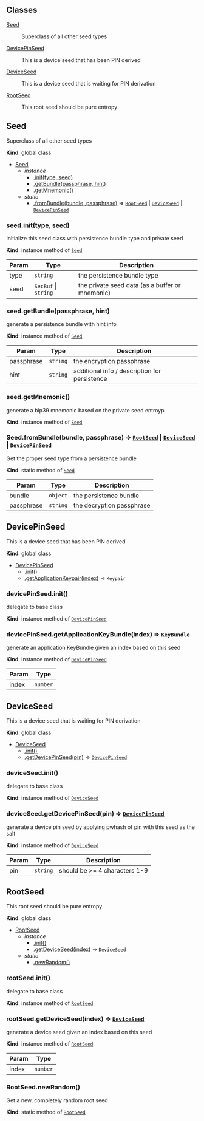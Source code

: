 ## Classes

<dl>
<dt><a href="#Seed">Seed</a></dt>
<dd><p>Superclass of all other seed types</p>
</dd>
<dt><a href="#DevicePinSeed">DevicePinSeed</a></dt>
<dd><p>This is a device seed that has been PIN derived</p>
</dd>
<dt><a href="#DeviceSeed">DeviceSeed</a></dt>
<dd><p>This is a device seed that is waiting for PIN derivation</p>
</dd>
<dt><a href="#RootSeed">RootSeed</a></dt>
<dd><p>This root seed should be pure entropy</p>
</dd>
</dl>

<a name="Seed"></a>

## Seed
Superclass of all other seed types

**Kind**: global class

* [Seed](#Seed)
    * _instance_
        * [.init(type, seed)](#Seed+init)
        * [.getBundle(passphrase, hint)](#Seed+getBundle)
        * [.getMnemonic()](#Seed+getMnemonic)
    * _static_
        * [.fromBundle(bundle, passphrase)](#Seed.fromBundle) ⇒ [<code>RootSeed</code>](#RootSeed) \| [<code>DeviceSeed</code>](#DeviceSeed) \| [<code>DevicePinSeed</code>](#DevicePinSeed)

<a name="Seed+init"></a>

### seed.init(type, seed)
Initialize this seed class with persistence bundle type and private seed

**Kind**: instance method of [<code>Seed</code>](#Seed)

| Param | Type | Description |
| --- | --- | --- |
| type | <code>string</code> | the persistence bundle type |
| seed | <code>SecBuf</code> \| <code>string</code> | the private seed data (as a buffer or mnemonic) |

<a name="Seed+getBundle"></a>

### seed.getBundle(passphrase, hint)
generate a persistence bundle with hint info

**Kind**: instance method of [<code>Seed</code>](#Seed)

| Param | Type | Description |
| --- | --- | --- |
| passphrase | <code>string</code> | the encryption passphrase |
| hint | <code>string</code> | additional info / description for persistence |

<a name="Seed+getMnemonic"></a>

### seed.getMnemonic()
generate a bip39 mnemonic based on the private seed entroyp

**Kind**: instance method of [<code>Seed</code>](#Seed)
<a name="Seed.fromBundle"></a>

### Seed.fromBundle(bundle, passphrase) ⇒ [<code>RootSeed</code>](#RootSeed) \| [<code>DeviceSeed</code>](#DeviceSeed) \| [<code>DevicePinSeed</code>](#DevicePinSeed)
Get the proper seed type from a persistence bundle

**Kind**: static method of [<code>Seed</code>](#Seed)

| Param | Type | Description |
| --- | --- | --- |
| bundle | <code>object</code> | the persistence bundle |
| passphrase | <code>string</code> | the decryption passphrase |

<a name="DevicePinSeed"></a>

## DevicePinSeed
This is a device seed that has been PIN derived

**Kind**: global class

* [DevicePinSeed](#DevicePinSeed)
    * [.init()](#DevicePinSeed+init)
    * [.getApplicationKeypair(index)](#DevicePinSeed+getApplicationKeypair) ⇒ <code>Keypair</code>

<a name="DevicePinSeed+init"></a>

### devicePinSeed.init()
delegate to base class

**Kind**: instance method of [<code>DevicePinSeed</code>](#DevicePinSeed)
<a name="DevicePinSeed+getApplicationKeypair"></a>

### devicePinSeed.getApplicationKeyBundle(index) ⇒ <code>KeyBundle</code>
generate an application KeyBundle given an index based on this seed

**Kind**: instance method of [<code>DevicePinSeed</code>](#DevicePinSeed)

| Param | Type |
| --- | --- |
| index | <code>number</code> |

<a name="DeviceSeed"></a>

## DeviceSeed
This is a device seed that is waiting for PIN derivation

**Kind**: global class

* [DeviceSeed](#DeviceSeed)
    * [.init()](#DeviceSeed+init)
    * [.getDevicePinSeed(pin)](#DeviceSeed+getDevicePinSeed) ⇒ [<code>DevicePinSeed</code>](#DevicePinSeed)

<a name="DeviceSeed+init"></a>

### deviceSeed.init()
delegate to base class

**Kind**: instance method of [<code>DeviceSeed</code>](#DeviceSeed)
<a name="DeviceSeed+getDevicePinSeed"></a>

### deviceSeed.getDevicePinSeed(pin) ⇒ [<code>DevicePinSeed</code>](#DevicePinSeed)
generate a device pin seed by applying pwhash of pin with this seed as the salt

**Kind**: instance method of [<code>DeviceSeed</code>](#DeviceSeed)

| Param | Type | Description |
| --- | --- | --- |
| pin | <code>string</code> | should be >= 4 characters 1-9 |

<a name="RootSeed"></a>

## RootSeed
This root seed should be pure entropy

**Kind**: global class

* [RootSeed](#RootSeed)
    * _instance_
        * [.init()](#RootSeed+init)
        * [.getDeviceSeed(index)](#RootSeed+getDeviceSeed) ⇒ [<code>DeviceSeed</code>](#DeviceSeed)
    * _static_
        * [.newRandom()](#RootSeed.newRandom)

<a name="RootSeed+init"></a>

### rootSeed.init()
delegate to base class

**Kind**: instance method of [<code>RootSeed</code>](#RootSeed)
<a name="RootSeed+getDeviceSeed"></a>

### rootSeed.getDeviceSeed(index) ⇒ [<code>DeviceSeed</code>](#DeviceSeed)
generate a device seed given an index based on this seed

**Kind**: instance method of [<code>RootSeed</code>](#RootSeed)

| Param | Type |
| --- | --- |
| index | <code>number</code> |

<a name="RootSeed.newRandom"></a>

### RootSeed.newRandom()
Get a new, completely random root seed

**Kind**: static method of [<code>RootSeed</code>](#RootSeed)
